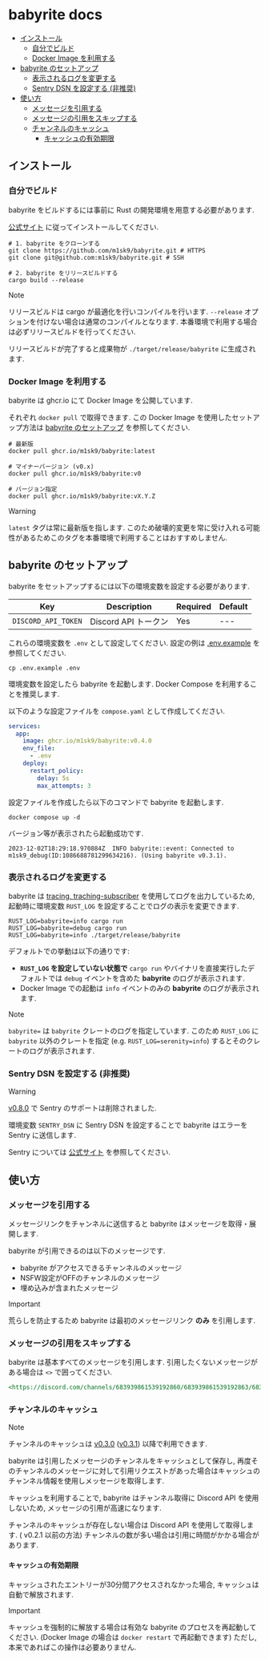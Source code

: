 # babyrite docs

- [インストール](#インストール)
  - [自分でビルド](#自分でビルド)
  - [Docker Image を利用する](#docker-image-を利用する)
- [babyrite のセットアップ](#babyrite-のセットアップ)
  - [表示されるログを変更する](#表示されるログを変更する)
  - [Sentry DSN を設定する (非推奨)](#sentry-dsn-を設定する-非推奨)
- [使い方](#使い方)
  - [メッセージを引用する](#メッセージを引用する)
  - [メッセージの引用をスキップする](#メッセージの引用をスキップする)
  - [チャンネルのキャッシュ](#チャンネルのキャッシュ)
    - [キャッシュの有効期限](#キャッシュの有効期限)

## インストール

### 自分でビルド

babyrite をビルドするには事前に Rust の開発環境を用意する必要があります.

[公式サイト](https://www.rust-lang.org/ja/learn/get-started) に従ってインストールしてください.

```shell
# 1. babyrite をクローンする
git clone https://github.com/m1sk9/babyrite.git # HTTPS
git clone git@github.com:m1sk9/babyrite.git # SSH

# 2. babyrite をリリースビルドする
cargo build --release
```

> [!NOTE]
> リリースビルドは cargo が最適化を行いコンパイルを行います.
> `--release` オプションを付けない場合は通常のコンパイルとなります. 本番環境で利用する場合は必ずリリースビルドを行ってください.

リリースビルドが完了すると成果物が `./target/release/babyrite` に生成されます.

### Docker Image を利用する

babyrite は ghcr.io にて Docker Image を公開しています.

それぞれ `docker pull` で取得できます. この Docker Image を使用したセットアップ方法は [babyrite のセットアップ](#setup) を参照してください.

```shell
# 最新版
docker pull ghcr.io/m1sk9/babyrite:latest

# マイナーバージョン (v0.x)
docker pull ghcr.io/m1sk9/babyrite:v0

# バージョン指定
docker pull ghcr.io/m1sk9/babyrite:vX.Y.Z
```

> [!WARNING]
> `latest` タグは常に最新版を指します. このため破壊的変更を常に受け入れる可能性があるためこのタグを本番環境で利用することはおすすめしません.

## babyrite のセットアップ

babyrite をセットアップするには以下の環境変数を設定する必要があります.

| Key | Description | Required | Default |
| --- | ----------- | -------- | ------- |
| `DISCORD_API_TOKEN` | Discord API トークン | Yes | --- |

これらの環境変数を `.env` として設定してください. 設定の例は [.env.example](../.env.example) を参照してください.

```shell
cp .env.example .env
```

環境変数を設定したら babyrite を起動します. Docker Compose を利用することを推奨します.

以下のような設定ファイルを `compose.yaml` として作成してください.

```yaml
services:
  app:
    image: ghcr.io/m1sk9/babyrite:v0.4.0
    env_file:
      - .env
    deploy:
      restart_policy:
        delay: 5s
        max_attempts: 3
```

設定ファイルを作成したら以下のコマンドで babyrite を起動します.

```shell
docker compose up -d
```

バージョン等が表示されたら起動成功です.

```shell
2023-12-02T18:29:18.970884Z  INFO babyrite::event: Connected to m1sk9_debug(ID:1086688781299634216). (Using babyrite v0.3.1).
```

### 表示されるログを変更する

babyrite は [tracing, traching-subscriber](https://github.com/tokio-rs/tracing) を使用してログを出力しているため, 起動時に環境変数 `RUST_LOG` を設定することでログの表示を変更できます.

```shell
RUST_LOG=babyrite=info cargo run
RUST_LOG=babyrite=debug cargo run
RUST_LOG=babyrite=info ./target/release/babyrite
```

デフォルトでの挙動は以下の通りです:

- **`RUST_LOG` を設定していない状態で** `cargo run` やバイナリを直接実行したデフォルトでは `debug` イベントを含めた **babyrite** のログが表示されます.
- Docker Image での起動は `info` イベントのみの **babyrite** のログが表示されます.

> [!NOTE]
> `babyrite=` は `babyrite` クレートのログを指定しています. このため `RUST_LOG` に `babyrite` 以外のクレートを指定 (e.g. `RUST_LOG=serenity=info`) するとそのクレートのログが表示されます.

### Sentry DSN を設定する (非推奨)

> [!WARNING]
>
> [v0.8.0](https://github.com/m1sk9/babyrite/releases/tag/v0.8.0) で Sentry のサポートは削除されました.

環境変数 `SENTRY_DSN` に Sentry DSN を設定することで babyrite はエラーを Sentry に送信します.

Sentry については [公式サイト](https://sentry.io/) を参照してください.

## 使い方

### メッセージを引用する

メッセージリンクをチャンネルに送信すると babyrite はメッセージを取得・展開します.

babyrite が引用できるのは以下のメッセージです.

- babyrite がアクセスできるチャンネルのメッセージ
- NSFW設定がOFFのチャンネルのメッセージ
- 埋め込みが含まれたメッセージ

> [!IMPORTANT]
> 荒らしを防止するため babyrite は最初のメッセージリンク **のみ** を引用します.

### メッセージの引用をスキップする

babyrite は基本すべてのメッセージを引用します. 引用したくないメッセージがある場合は `<>` で囲ってください.

```markdown
<https://discord.com/channels/683939861539192860/683939861539192863/683941506561998848>
```

### チャンネルのキャッシュ

> [!NOTE]
> チャンネルのキャッシュは [v0.3.0](https://github.com/m1sk9/babyrite/releases/tag/v0.3.0) ([v0.3.1](https://github.com/m1sk9/babyrite/releases/tag/v0.3.1)) 以降で利用できます.

babyrite は引用したメッセージのチャンネルをキャッシュとして保存し, 再度そのチャンネルのメッセージに対して引用リクエストがあった場合はキャッシュのチャンネル情報を使用しメッセージを取得します.

キャッシュを利用することで, babyrite はチャンネル取得に Discord API を使用しないため, メッセージの引用が高速になります.

チャンネルのキャッシュが存在しない場合は Discord API を使用して取得します. ( v0.2.1 以前の方法) チャンネルの数が多い場合は引用に時間がかかる場合があります.

#### キャッシュの有効期限

キャッシュされたエントリーが30分間アクセスされなかった場合, キャッシュは自動で解放されます. 

> [!IMPORTANT]
> キャッシュを強制的に解放する場合は有効な babyrite のプロセスを再起動してください. (Docker Image の場合は `docker restart` で再起動できます)
> ただし, 本来であればこの操作は必要ありません.
